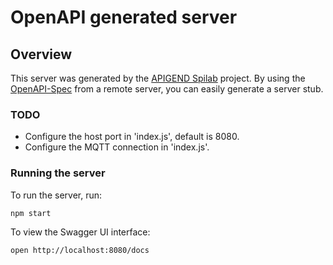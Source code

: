 # OpenAPI generated server

## Overview
This server was generated by the [APIGEND Spilab](https://openapi-generator-spilab.herokuapp.com/) project.  By using the [OpenAPI-Spec](https://github.com/OAI/OpenAPI-Specification) from a remote server, you can easily generate a server stub.

### TODO
- Configure the host port in 'index.js', default is 8080.
- Configure the MQTT connection in 'index.js'.


### Running the server
To run the server, run:

```
npm start
```

To view the Swagger UI interface:

```
open http://localhost:8080/docs
```
